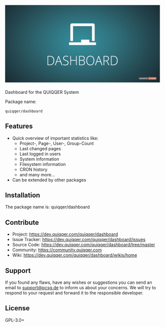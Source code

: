 ![QUIQQER Dashboard](bin/images/Readme.jpg)
---
Dashboard for the QUIQQER System

Package name:

    quiqqer/dashboard


Features
--------

- Quick overview of important statistics like:
    - Project-, Page-, User-, Group-Count
    - Last changed pages
    - Last logged in users
    - System information
    - Filesystem information
    - CRON history
    - and many more...
- Can be extended by other packages


Installation
------------

The package name is: quiqqer/dashboard


Contribute
----------

- Project: https://dev.quiqqer.com/quiqqer/dashboard
- Issue Tracker: https://dev.quiqqer.com/quiqqer/dashboard/issues
- Source Code: https://dev.quiqqer.com/quiqqer/dashboard/tree/master
- Community: https://community.quiqqer.com
- Wiki: https://dev.quiqqer.com/quiqqer/dashboard/wikis/home


Support
-------

If you found any flaws, have any wishes or suggestions you can send an email
to [support@pcsg.de](mailto:support@pcsg.de) to inform us about your concerns. 
We will try to respond to your request and forward it to the responsible developer.



License
-------

GPL-3.0+